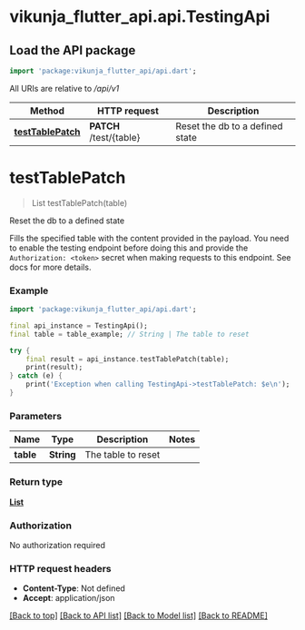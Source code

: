 # vikunja_flutter_api.api.TestingApi

## Load the API package
```dart
import 'package:vikunja_flutter_api/api.dart';
```

All URIs are relative to */api/v1*

Method | HTTP request | Description
------------- | ------------- | -------------
[**testTablePatch**](TestingApi.md#testtablepatch) | **PATCH** /test/{table} | Reset the db to a defined state


# **testTablePatch**
> List<UserUser> testTablePatch(table)

Reset the db to a defined state

Fills the specified table with the content provided in the payload. You need to enable the testing endpoint before doing this and provide the `Authorization: <token>` secret when making requests to this endpoint. See docs for more details.

### Example
```dart
import 'package:vikunja_flutter_api/api.dart';

final api_instance = TestingApi();
final table = table_example; // String | The table to reset

try {
    final result = api_instance.testTablePatch(table);
    print(result);
} catch (e) {
    print('Exception when calling TestingApi->testTablePatch: $e\n');
}
```

### Parameters

Name | Type | Description  | Notes
------------- | ------------- | ------------- | -------------
 **table** | **String**| The table to reset | 

### Return type

[**List<UserUser>**](UserUser.md)

### Authorization

No authorization required

### HTTP request headers

 - **Content-Type**: Not defined
 - **Accept**: application/json

[[Back to top]](#) [[Back to API list]](../README.md#documentation-for-api-endpoints) [[Back to Model list]](../README.md#documentation-for-models) [[Back to README]](../README.md)

